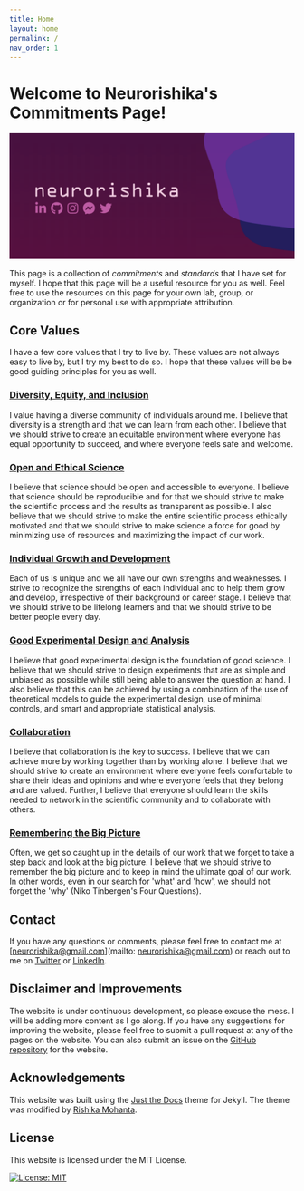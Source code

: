 ```yaml
---
title: Home
layout: home
permalink: /
nav_order: 1
---
```


# Welcome to Neurorishika's Commitments Page!

![Neurorishika](https://raw.githubusercontent.com/neurorishika/commitments/main/assets/images/profilecard.png)

This page is a collection of *commitments* and *standards* that I have set for myself. I hope that this page will be a useful resource for you as well. Feel free to use the resources on this page for your own lab, group, or organization or for personal use with appropriate attribution.

## Core Values

I have a few core values that I try to live by. These values are not always easy to live by, but I try my best to do so. I hope that these values will be be good guiding principles for you as well.

### [Diversity, Equity, and Inclusion](/commitments/dei-home)

I value having a diverse community of individuals around me. I believe that diversity is a strength and that we can learn from each other. I believe that we should strive to create an equitable environment where everyone has equal opportunity to succeed, and where everyone feels safe and welcome.

### [Open and Ethical Science](/commitments/open-science-home)

I believe that science should be open and accessible to everyone. I believe that science should be reproducible and for that we should strive to make the scientific process and the results as transparent as possible. I also believe that we should strive to make the entire scientific process ethically motivated and that we should strive to make science a force for good by minimizing use of resources and maximizing the impact of our work.

### [Individual Growth and Development](/commitments/individual-growth-home)

Each of us is unique and we all have our own strengths and weaknesses. I strive to recognize the strengths of each individual and to help them grow and develop, irrespective of their background or career stage. I believe that we should strive to be lifelong learners and that we should strive to be better people every day.

### [Good Experimental Design and Analysis](/commitments/experimental-design-home)

I believe that good experimental design is the foundation of good science. I believe that we should strive to design experiments that are as simple and unbiased as possible while still being able to answer the question at hand. I also believe that this can be achieved by using a combination of the use of theoretical models to guide the experimental design, use of minimal controls, and smart and appropriate statistical analysis.

### [Collaboration](/commitments/collaboration-home)

I believe that collaboration is the key to success. I believe that we can achieve more by working together than by working alone. I believe that we should strive to create an environment where everyone feels comfortable to share their ideas and opinions and where everyone feels that they belong and are valued. Further, I believe that everyone should learn the skills needed to network in the scientific community and to collaborate with others.

### [Remembering the Big Picture](/commitments/big-picture-home)

Often, we get so caught up in the details of our work that we forget to take a step back and look at the big picture. I believe that we should strive to remember the big picture and to keep in mind the ultimate goal of our work. In other words, even in our search for 'what' and 'how', we should not forget the 'why' (Niko Tinbergen's Four Questions).

## Contact

If you have any questions or comments, please feel free to contact me at [neurorishika@gmail.com](mailto: neurorishika@gmail.com) or reach out to me on [Twitter](https://twitter.com/neurorishika) or [LinkedIn](https://www.linkedin.com/in/neurorishika/).

## Disclaimer and Improvements

 The website is under continuous development, so please excuse the mess. I will be adding more content as I go along. If you have any suggestions for improving the website, please feel free to submit a pull request at any of the pages on the website. You can also submit an issue on the [GitHub repository](https://github.com/neurorishika/commitments) for the website.

## Acknowledgements

This website was built using the [Just the Docs](https://pmarsceill.github.io/just-the-docs/) theme for Jekyll. The theme was modified by [Rishika Mohanta](https://neurorishika.github.io/).

## License

This website is licensed under the MIT License. 

[![License: MIT](https://img.shields.io/badge/License-MIT-yellow.svg)](https://opensource.org/licenses/MIT)